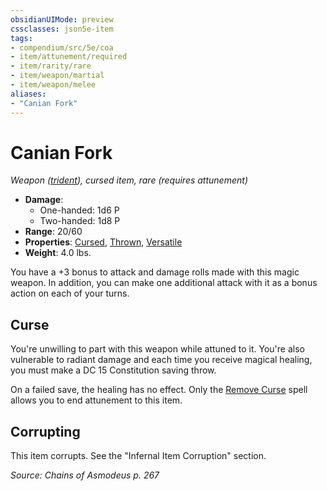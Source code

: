 ```yaml
---
obsidianUIMode: preview
cssclasses: json5e-item
tags:
- compendium/src/5e/coa
- item/attunement/required
- item/rarity/rare
- item/weapon/martial
- item/weapon/melee
aliases: 
- "Canian Fork"
---
```

# Canian Fork
*Weapon ([trident](Mechanics/items/trident.md)), cursed item, rare (requires attunement)*  

- **Damage**:
  - One-handed: 1d6 P
  - Two-handed: 1d8 P
- **Range**: 20/60
- **Properties**: [Cursed](Mechanics/Rules/item-properties.md#Cursed%20Items), [Thrown](Mechanics/Rules/item-properties.md#Thrown), [Versatile](Mechanics/Rules/item-properties.md#Versatile)
- **Weight**: 4.0 lbs.

You have a +3 bonus to attack and damage rolls made with this magic weapon. In addition, you can make one additional attack with it as a bonus action on each of your turns.

## Curse

You're unwilling to part with this weapon while attuned to it. You're also vulnerable to radiant damage and each time you receive magical healing, you must make a DC 15 Constitution saving throw.

On a failed save, the healing has no effect. Only the [Remove Curse](Mechanics/spells/remove-curse.md) spell allows you to end attunement to this item.

## Corrupting

This item corrupts. See the "Infernal Item Corruption" section.

*Source: Chains of Asmodeus p. 267*